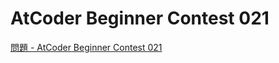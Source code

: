 AtCoder Beginner Contest 021
===

[問題 - AtCoder Beginner Contest 021](https://atcoder.jp/contests/abc021/tasks)
